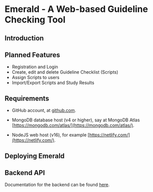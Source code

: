 # Emerald - A Web-based Guideline Checking Tool

## Introduction

## Planned Features

- Registration and Login
- Create, edit and delete Guideline Checklist (Scripts)
- Assign Scripts to users
- Import/Export Scripts and Study Results

## Requirements

- GitHub account, at [github.com](https://github.com/).

- MongoDB database host (v4 or higher), say at MongoDB Atlas
  [https://mongodb.com/atlas/](https://mongodb.com/atlas/).

- NodeJS web host (v16), for example [https://netlify.com/](https://netlify.com/).

## Deploying Emerald

## Backend API
Documentation for the backend can be found [here](doc/APIDocumentation.md).